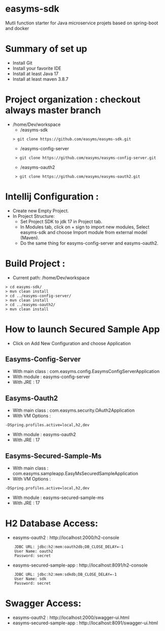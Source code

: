 # easyms-sdk
Mutli function starter for Java microservice projets based on spring-boot and docker

# Summary of set up
+ Install Git
+ Install your favorite IDE
+ Install at least Java 17
+ Install at least maven 3.8.7

# Project organization : checkout always master branch
+ /home/Dev/workspace
    - /easyms-sdk
    ```
    > git clone https://github.com/easyms/easyms-sdk.git
    ```
    - /easyms-config-server
     ```
      > git clone https://github.com/easyms/easyms-config-server.git
     ```
    - /easyms-oauth2
     ```
      > git clone https://github.com/easyms/easyms-oauth2.git
     ```

# Intellij Configuration :
+ Create new Empty Project.
+ In Project Structure:
    - Set Project SDK to jdk 17 in Project tab. 
    - In Modules tab, click on + sign to import new modules, Select easyms-sdk and choose Import module from external model (Maven).
    - Do the same thing for easyms-config-server and easyms-oauth2.

# Build Project :
+ Current path: /home/Dev/workspace
```
> cd easyms-sdk/
> mvn clean install
> cd ../easyms-config-server/
> mvn clean install
> cd ../easyms-oauth2/
> mvn clean install
```

# How to launch Secured Sample App
+ Click on Add New Configuration and choose Application

## Easyms-Config-Server
+ With main class : com.easyms.config.EasymsConfigServerApplication
+ With module : easyms-config-server
+ With JRE : 17

## Easyms-Oauth2
+ With main class : com.easyms.security.OAuth2Application
+ With VM Options :
```
-DSpring.profiles.active=local,h2,dev
```
+ With module : easyms-oauth2
+ With JRE : 17
## Easyms-Secured-Sample-Ms
+ With main class : com.easyms.sampleapp.EasyMsSecuredSampleApplication
+ With VM Options :
```
-DSpring.profiles.active=local,h2,dev
```
+ With module : easyms-secured-sample-ms 
+ With JRE : 17

# H2 Database Access:
+ easyms-oauth2 : http://localhost:2000/h2-console
```
    JDBC URL: jdbc:h2:mem:oauth2db;DB_CLOSE_DELAY=-1
    User Name: oauth2
    Password: secret
```
+ easyms-secured-sample-app : http://localhost:8091/h2-console
```
    JDBC URL: jdbc:h2:mem:sdkdb;DB_CLOSE_DELAY=-1
    User Name: sdk
    Password: secret
```
# Swagger Access:
+ easyms-oauth2 : http://localhost:2000/swagger-ui.html
+ easyms-secured-sample-app : http://localhost:8091/swagger-ui.html


